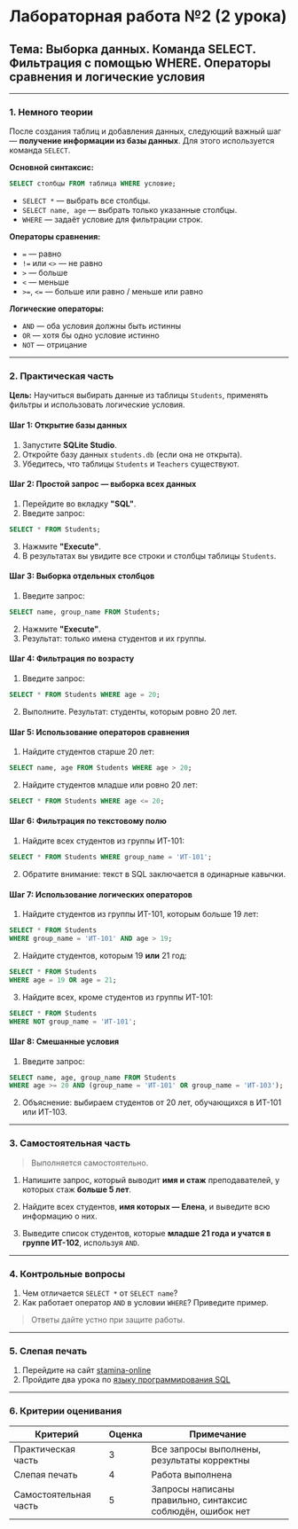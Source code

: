 # **Лабораторная работа №2 (2 урока)**  
## **Тема: Выборка данных. Команда SELECT. Фильтрация с помощью WHERE. Операторы сравнения и логические условия**

---

### **1. Немного теории**

После создания таблиц и добавления данных, следующий важный шаг — **получение информации из базы данных**. Для этого используется команда `SELECT`.

**Основной синтаксис:**
```sql
SELECT столбцы FROM таблица WHERE условие;
```

- `SELECT *` — выбрать все столбцы.
- `SELECT name, age` — выбрать только указанные столбцы.
- `WHERE` — задаёт условие для фильтрации строк.
  
**Операторы сравнения:**
- `=` — равно
- `!=` или `<>` — не равно
- `>` — больше
- `<` — меньше
- `>=`, `<=` — больше или равно / меньше или равно

**Логические операторы:**
- `AND` — оба условия должны быть истинны
- `OR` — хотя бы одно условие истинно
- `NOT` — отрицание

---

### **2. Практическая часть**

**Цель:** Научиться выбирать данные из таблицы `Students`, применять фильтры и использовать логические условия.

#### **Шаг 1: Открытие базы данных**
1. Запустите **SQLite Studio**.
2. Откройте базу данных `students.db` (если она не открыта).
3. Убедитесь, что таблицы `Students` и `Teachers` существуют.

#### **Шаг 2: Простой запрос — выборка всех данных**
1. Перейдите во вкладку **"SQL"**.
2. Введите запрос:
```sql
SELECT * FROM Students;
```
3. Нажмите **"Execute"**.
4. В результатах вы увидите все строки и столбцы таблицы `Students`.

#### **Шаг 3: Выборка отдельных столбцов**
1. Введите запрос:
```sql
SELECT name, group_name FROM Students;
```
2. Нажмите **"Execute"**.
3. Результат: только имена студентов и их группы.

#### **Шаг 4: Фильтрация по возрасту**
1. Введите запрос:
```sql
SELECT * FROM Students WHERE age = 20;
```
2. Выполните. Результат: студенты, которым ровно 20 лет.

#### **Шаг 5: Использование операторов сравнения**
1. Найдите студентов старше 20 лет:
```sql
SELECT name, age FROM Students WHERE age > 20;
```
2. Найдите студентов младше или ровно 20 лет:
```sql
SELECT * FROM Students WHERE age <= 20;
```

#### **Шаг 6: Фильтрация по текстовому полю**
1. Найдите всех студентов из группы ИТ-101:
```sql
SELECT * FROM Students WHERE group_name = 'ИТ-101';
```
2. Обратите внимание: текст в SQL заключается в одинарные кавычки.

#### **Шаг 7: Использование логических операторов**
1. Найдите студентов из группы ИТ-101, которым больше 19 лет:
```sql
SELECT * FROM Students 
WHERE group_name = 'ИТ-101' AND age > 19;
```
2. Найдите студентов, которым 19 **или** 21 год:
```sql
SELECT * FROM Students 
WHERE age = 19 OR age = 21;
```
3. Найдите всех, кроме студентов из группы ИТ-101:
```sql
SELECT * FROM Students 
WHERE NOT group_name = 'ИТ-101';
```

#### **Шаг 8: Смешанные условия**
1. Введите запрос:
```sql
SELECT name, age, group_name FROM Students 
WHERE age >= 20 AND (group_name = 'ИТ-101' OR group_name = 'ИТ-103');
```
2. Объяснение: выбираем студентов от 20 лет, обучающихся в ИТ-101 или ИТ-103.

---

### **3. Самостоятельная часть**

> Выполняется самостоятельно.

1. Напишите запрос, который выводит **имя и стаж** преподавателей, у которых стаж **больше 5 лет**.

2. Найдите всех студентов, **имя которых — Елена**, и выведите всю информацию о них.

3. Выведите список студентов, которые **младше 21 года и учатся в группе ИТ-102**, используя `AND`.

---

### **4. Контрольные вопросы**

1. Чем отличается `SELECT *` от `SELECT name`?  
2. Как работает оператор `AND` в условии `WHERE`? Приведите пример.

> Ответы дайте устно при защите работы.

---

### **5. Слепая печать**

1. Перейдите на сайт [stamina-online](https://stamina-online.com/ru/programming)
2. Пройдите два урока по [языку программирования SQL](https://stamina-online.com/ru/workout/programming/18)

---

### **6. Критерии оценивания**

| Критерий                  | Оценка | Примечание |
|---------------------------|--------|------------|
| Практическая часть        | 3      | Все запросы выполнены, результаты корректны |
| Слепая печать             | 4      | Работа выполнена |
| Самостоятельная часть     | 5      | Запросы написаны правильно, синтаксис соблюдён, ошибок нет |
